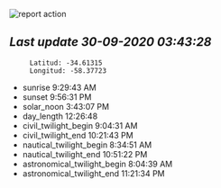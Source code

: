 ![report action](https://github.com/matiasz8/actions-for-reports/workflows/report%20action/badge.svg?branch=develop) 


## *****Last update 30-09-2020 03:43:28*****



		 Latitud: -34.61315
		 Longitud: -58.37723

 - sunrise 	 9:29:43 AM
 - sunset 	 9:56:31 PM
 - solar_noon 	 3:43:07 PM
 - day_length 	 12:26:48
 - civil_twilight_begin 	 9:04:31 AM
 - civil_twilight_end 	 10:21:43 PM
 - nautical_twilight_begin 	 8:34:51 AM
 - nautical_twilight_end 	 10:51:22 PM
 - astronomical_twilight_begin 	 8:04:39 AM
 - astronomical_twilight_end 	 11:21:34 PM

